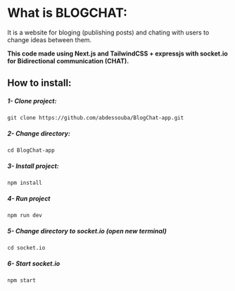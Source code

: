 # What is BLOGCHAT:
It is a website for bloging (publishing posts) and chating with users to change ideas between them.

**This code made using Next.js and TailwindCSS + expressjs with socket.io for Bidirectional communication (CHAT).**

## How to install:
##### 1- Clone project:
`git clone https://github.com/abdessouba/BlogChat-app.git`

##### 2- Change directory:
`cd BlogChat-app`

##### 3- Install project:
`npm install`

##### 4- Run project
`npm run dev`

##### 5- Change directory to socket.io (open new terminal)
`cd socket.io`

##### 6- Start socket.io
`npm start`
